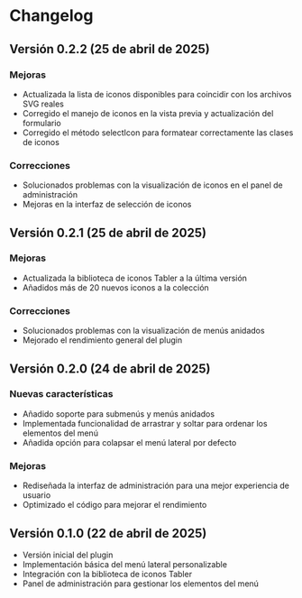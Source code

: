 # Changelog

## Versión 0.2.2 (25 de abril de 2025)

### Mejoras
- Actualizada la lista de iconos disponibles para coincidir con los archivos SVG reales
- Corregido el manejo de iconos en la vista previa y actualización del formulario
- Corregido el método selectIcon para formatear correctamente las clases de iconos

### Correcciones
- Solucionados problemas con la visualización de iconos en el panel de administración
- Mejoras en la interfaz de selección de iconos

## Versión 0.2.1 (25 de abril de 2025)

### Mejoras
- Actualizada la biblioteca de iconos Tabler a la última versión
- Añadidos más de 20 nuevos iconos a la colección

### Correcciones
- Solucionados problemas con la visualización de menús anidados
- Mejorado el rendimiento general del plugin

## Versión 0.2.0 (24 de abril de 2025)

### Nuevas características
- Añadido soporte para submenús y menús anidados
- Implementada funcionalidad de arrastrar y soltar para ordenar los elementos del menú
- Añadida opción para colapsar el menú lateral por defecto

### Mejoras
- Rediseñada la interfaz de administración para una mejor experiencia de usuario
- Optimizado el código para mejorar el rendimiento

## Versión 0.1.0 (22 de abril de 2025)

- Versión inicial del plugin
- Implementación básica del menú lateral personalizable
- Integración con la biblioteca de iconos Tabler
- Panel de administración para gestionar los elementos del menú
